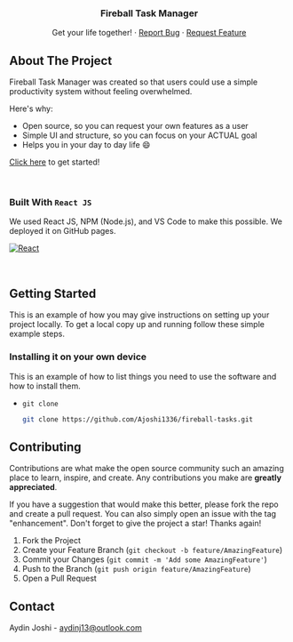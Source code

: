 <!-- Improved compatibility of back to top link: See: https://github.com/othneildrew/Best-README-Template/pull/73 -->





  <h3 align="center">Fireball Task Manager</h3>

  <p align="center">
    Get your life together!
    ·
    <a href="https://github.com/Ajoshi1336/fireball-tasks/issues">Report Bug</a>
    ·
    <a href="https://github.com/Ajoshi1336/fireball-tasks/pulls">Request Feature</a>
  </p>
</div>



<!-- ABOUT THE PROJECT -->
## About The Project

Fireball Task Manager was created so that users could use a simple productivity system without feeling overwhelmed.

Here's why:
* Open source, so you can request your own features as a user
* Simple UI and structure, so you can focus on your ACTUAL goal
* Helps you in your day to day life :smile:


<a href="https://ajoshi1336.github.io/fireball-tasks/">Click here</a> to get started!

<br>

### Built With `React JS`

We used React JS, NPM (Node.js), and VS Code to make this possible. We deployed it on GitHub pages.

[![React][React.js]][React-url]

<br>

<!-- GETTING STARTED -->
## Getting Started

This is an example of how you may give instructions on setting up your project locally.
To get a local copy up and running follow these simple example steps.

### Installing it on your own device

This is an example of how to list things you need to use the software and how to install them.
* `git clone`
  ```sh
  git clone https://github.com/Ajoshi1336/fireball-tasks.git
  ```



<!-- CONTRIBUTING -->
## Contributing

Contributions are what make the open source community such an amazing place to learn, inspire, and create. Any contributions you make are **greatly appreciated**.

If you have a suggestion that would make this better, please fork the repo and create a pull request. You can also simply open an issue with the tag "enhancement".
Don't forget to give the project a star! Thanks again!

1. Fork the Project
2. Create your Feature Branch (`git checkout -b feature/AmazingFeature`)
3. Commit your Changes (`git commit -m 'Add some AmazingFeature'`)
4. Push to the Branch (`git push origin feature/AmazingFeature`)
5. Open a Pull Request





<!-- CONTACT -->
## Contact

Aydin Joshi - aydinj13@outlook.com




<!-- MARKDOWN LINKS & IMAGES -->
<!-- https://www.markdownguide.org/basic-syntax/#reference-style-links -->
[contributors-shield]: https://img.shields.io/github/contributors/othneildrew/Best-README-Template.svg?style=for-the-badge
[contributors-url]: https://github.com/othneildrew/Best-README-Template/graphs/contributors
[forks-shield]: https://img.shields.io/github/forks/othneildrew/Best-README-Template.svg?style=for-the-badge
[forks-url]: https://github.com/othneildrew/Best-README-Template/network/members
[stars-shield]: https://img.shields.io/github/stars/othneildrew/Best-README-Template.svg?style=for-the-badge
[stars-url]: https://github.com/othneildrew/Best-README-Template/stargazers
[issues-shield]: https://img.shields.io/github/issues/othneildrew/Best-README-Template.svg?style=for-the-badge
[issues-url]: https://github.com/othneildrew/Best-README-Template/issues
[React.js]: https://img.shields.io/badge/React-20232A?style=for-the-badge&logo=react&logoColor=61DAFB
[React-url]: https://reactjs.org/

